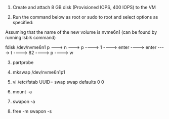 1. Create and attach 8 GB disk (Provisioned IOPS, 400 IOPS) to the VM

2. Run the command below as root or sudo to root and select options as specified:

Assuming that the name of the new volume is nvme6n1 (can be found by running lsblk command)

   fdisk /dev/nvme6n1
	p ---> n ---> p ----> 1 ----> enter ----> enter ----> t ----> 82 ----> p ----> w 
	
3. partprobe

4. mkswap /dev/nvme6n1p1

5. vi /etc/fstab
UUID=<enter uuid for the disk>    	swap	    swap	defaults	0	0

6. mount -a 

7. swapon -a

8. free -m
 swapon -s